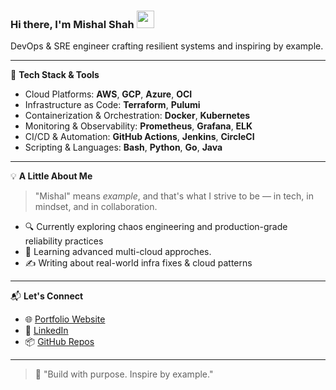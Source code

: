 ### Hi there, I'm Mishal Shah <img src="https://media.giphy.com/media/hvRJCLFzcasrR4ia7z/giphy.gif" width="28">  
DevOps & SRE engineer crafting resilient systems and inspiring by example.

---

🔧 **Tech Stack & Tools**

- Cloud Platforms: **AWS**, **GCP**, **Azure**, **OCI**
- Infrastructure as Code: **Terraform**, **Pulumi**
- Containerization & Orchestration: **Docker**, **Kubernetes**
- Monitoring & Observability: **Prometheus**, **Grafana**, **ELK**
- CI/CD & Automation: **GitHub Actions**, **Jenkins**, **CircleCI**
- Scripting & Languages: **Bash**, **Python**, **Go**, **Java**

---

💡 **A Little About Me**

> "Mishal" means *example*, and that's what I strive to be — in tech, in mindset, and in collaboration.

- 🔍 Currently exploring chaos engineering and production-grade reliability practices
- 🌱 Learning advanced multi-cloud approches.
- ✍️ Writing about real-world infra fixes & cloud patterns

---

📬 **Let's Connect**

- 🌐 [Portfolio Website](https://www.mishah.xyz)  
- 💼 [LinkedIn](https://linkedin.com/in/mishalshah92)  
- 📦 [GitHub Repos](https://github.com/mishalshah92)

---

> 🚀 "Build with purpose. Inspire by example."
